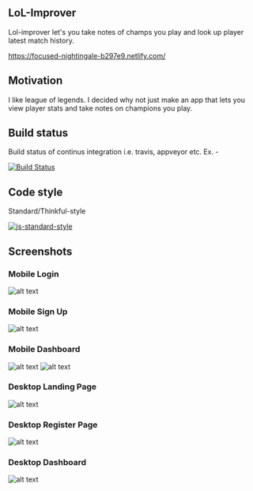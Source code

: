 ## LoL-Improver
Lol-improver let's you take notes of champs you play and look up player latest match history.

https://focused-nightingale-b297e9.netlify.com/

## Motivation
I like league of legends. I decided why not just make an app that lets you view player stats and take notes on champions you play.

## Build status
Build status of continus integration i.e. travis, appveyor etc. Ex. - 

[![Build Status](https://travis-ci.org/ArizonaMangoJuice/lol-improver-server.svg?branch=master)](https://travis-ci.org/ArizonaMangoJuice/lol-improver-server.svg?branch=master)

## Code style
Standard/Thinkful-style

[![js-standard-style](https://img.shields.io/badge/code%20style-standard-brightgreen.svg?style=flat)](https://github.com/feross/standard)
 
## Screenshots
### Mobile Login
![alt text](https://lh6.googleusercontent.com/jNyfOe7bNARAaSjeckh7wIIONNe2bApzvCUQUgxBC5cdYWmYjQ9rz8OnmT96L5e5wDNVisT4CHvPqg=w1920-h955-rw)

### Mobile Sign Up

![alt text](https://lh4.googleusercontent.com/Fwh01qKWnBqoOIXBTIVvEcVETmcg70sPFRhJ_R-SsH5ePeBLM4JcFUhZTYymo4WHm7bgoBqvRvJznA=w617-h902-rw)

### Mobile Dashboard

![alt text](https://lh3.googleusercontent.com/KmjEJnaZJTDG1uyWoyx7VVpiuEOfDOKovBIUEY_SYDJ7f1KhDLuPz8R1pH7r4KzQJhOA4DH53IYc8w=w617-h902-rw)
![alt text](https://lh6.googleusercontent.com/r_vYETp-1VzJPnPMi4_NMhDvDCoAyOt_N_ZjojN1ttkV0GVmdy73AXZroWDSVsi3VMkBrXxrbOAqGQ=w617-h902-rw)

### Desktop Landing Page
![alt text](https://lh6.googleusercontent.com/mlRHpVgtPeRUzJSLZGSEIyE0uDyye0IaVproNj9LTBWExaWAxnTTlfNxYIlCMMBLv-uj0xk4Azkgpw=w617-h902-rw)

### Desktop Register Page
![alt text](https://lh5.googleusercontent.com/zSajtQpJe6Ftb9fEyIsgw9vvcew2sPKmNjPdNVlPnRKz3vSJLzwrbeqgTFJ0N31omGJ-jF5comIY3w=w617-h902-rw)

### Desktop Dashboard
![alt text](https://lh5.googleusercontent.com/z8kf9TRFW1xMIvQXN0uzDmRRGvEhK4T1vqEbuBD5j08LLZMeix-glgIus1b7Vxnlt2xZ2D1VwAfmuw=w617-h902-rw)
